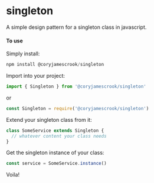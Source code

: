 # singleton
A simple design pattern for a singleton class in javascript.

#### To use
Simply install:
```javascript
npm install @coryjamescrook/singleton
```


Import into your project:
```javascript
import { Singleton } from '@coryjamescrook/singleton'
```
or
```javascript
const Singleton = require('@coryjamescrook/singleton')
```

Extend your singleton class from it:
```javascript
class SomeService extends Singleton {
  // whatever content your class needs
}
```

Get the singleton instance of your class:
```javascript
const service = SomeService.instance()
```

Voila!